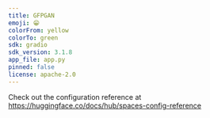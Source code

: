 ```yaml
---
title: GFPGAN
emoji: 😁
colorFrom: yellow
colorTo: green
sdk: gradio
sdk_version: 3.1.8
app_file: app.py
pinned: false
license: apache-2.0
---
```


Check out the configuration reference at https://huggingface.co/docs/hub/spaces-config-reference
